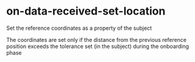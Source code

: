 # on-data-received-set-location

Set the reference coordinates as a property of the subject

The coordinates are set only if the distance from the previous
reference position exceeds the tolerance set (in the subject)
during the onboarding phase